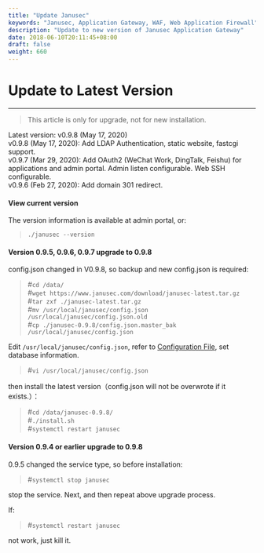 ```yaml
---
title: "Update Janusec"
keywords: "Janusec, Application Gateway, WAF, Web Application Firewall"
description: "Update to new version of Janusec Application Gateway"
date: 2018-06-10T20:11:45+08:00
draft: false
weight: 660
---
```


# Update to Latest Version   
----

> This article is only for upgrade, not for new installation.  

Latest version: v0.9.8 (May 17, 2020)   
v0.9.8 (May 17, 2020): Add LDAP Authentication, static website, fastcgi support.  
v0.9.7 (Mar 29, 2020): Add OAuth2 (WeChat Work, DingTalk, Feishu) for applications and admin portal. Admin listen configurable. Web SSH configurable.  
v0.9.6 (Feb 27, 2020): Add domain 301 redirect.  

#### View current version  

The version information is available at admin portal, or:  

> `./janusec --version`  


#### Version 0.9.5, 0.9.6, 0.9.7 upgrade to 0.9.8  

config.json changed in V0.9.8, so backup and new config.json is required:   

> #`cd /data/`  
> #`wget https://www.janusec.com/download/janusec-latest.tar.gz`  
> #`tar zxf ./janusec-latest.tar.gz`  
> #`mv /usr/local/janusec/config.json /usr/local/janusec/config.json.old`  
> #`cp ./janusec-0.9.8/config.json.master_bak /usr/local/janusec/config.json`  

Edit `/usr/local/janusec/config.json`, refer to [Configuration File](/documentation/configuration/), set database information.    

> #`vi /usr/local/janusec/config.json`  

then install the latest version（config.json will not be overwrote if it exists.）：  

> #`cd /data/janusec-0.9.8/`  
> #`./install.sh`  
> #`systemctl restart janusec`  

#### Version 0.9.4 or earlier upgrade to 0.9.8  

0.9.5 changed the service type, so before installation:  

> #`systemctl stop janusec`  

stop the service. Next, and then repeat above upgrade process.  

If:  

> #`systemctl restart janusec`  

not work, just kill it.  
